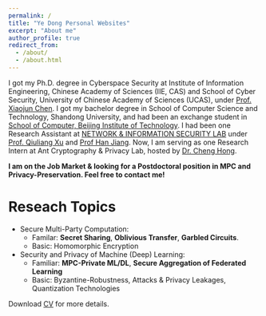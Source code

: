 ```yaml
---
permalink: /
title: "Ye Dong Personal Websites"
excerpt: "About me"
author_profile: true
redirect_from: 
  - /about/
  - /about.html
---
```

I got my Ph.D. degree in Cyberspace Security at Institute of Information Engineering, Chinese Academy of Sciences (IIE, CAS) and School of Cyber Security, University of Chinese Academy of Sciences (UCAS), under [Prof. Xiaojun Chen](http://people.ucas.ac.cn/~0040771). I got my bachelor degree in School of Computer Science and Technology, Shandong University, and had been an exchange student in [School of Computer, Beijing Institute of Technology](https://english.bit.edu.cn/schoold/a186889.htm). I had been one Research Assistant at [NETWORK & INFORMATION SECURITY LAB](http://www.isec.sdu.edu.cn/sysgk.htm) under [Prof. Qiuliang Xu](https://www.sc.sdu.edu.cn/info/1045/1736.htm) and [Prof Han Jiang](http://www.en.sc.sdu.edu.cn/info/1028/1155.htm). Now, I am serving as one Research Intern at Ant Cryptography & Privacy Lab, hosted by [Dr. Cheng Hong](https://github.com/vincehong). 

**I am on the Job Market & looking for a Postdoctoral position in MPC and Privacy-Preservation. Feel free to contact me!**


Reseach Topics
======
- Secure Multi-Party Computation: 
  - Familar: **Secret Sharing**, **Oblivious Transfer**, **Garbled Circuits**. 
  - Basic: Homomorphic Encryption
- Security and Privacy of Machine (Deep) Learning:
  - Familiar: **MPC-Private ML/DL**, **Secure Aggregation of Federated Learning**
  - Basic: Byzantine-Robustness, Attacks & Privacy Leakages, Quantization
Technologies 


Download [CV](/files/CV_YeDong.pdf) for more details.
